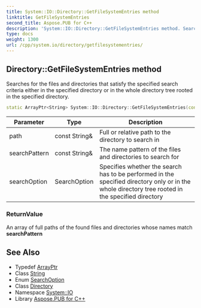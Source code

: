 ```yaml
---
title: System::IO::Directory::GetFileSystemEntries method
linktitle: GetFileSystemEntries
second_title: Aspose.PUB for C++
description: 'System::IO::Directory::GetFileSystemEntries method. Searches for the files and directories that satisfy the specified search criteria either in the specified directory or in the whole directory tree rooted in the specified directory in C++.'
type: docs
weight: 1300
url: /cpp/system.io/directory/getfilesystementries/
---
```

## Directory::GetFileSystemEntries method


Searches for the files and directories that satisfy the specified search criteria either in the specified directory or in the whole directory tree rooted in the specified directory.

```cpp
static ArrayPtr<String> System::IO::Directory::GetFileSystemEntries(const String &path, const String &searchPattern=u"*", SearchOption searchOption=SearchOption::TopDirectoryOnly)
```


| Parameter | Type | Description |
| --- | --- | --- |
| path | const String\& | Full or relative path to the directory to search in |
| searchPattern | const String\& | The name pattern of the files and directories to search for |
| searchOption | SearchOption | Specifies whether the search has to be performed in the specified directory only or in the whole directory tree rooted in the specified directory |

### ReturnValue

An array of full paths of the found files and directories whose names match **searchPattern**

## See Also

* Typedef [ArrayPtr](../../../system/arrayptr/)
* Class [String](../../../system/string/)
* Enum [SearchOption](../../searchoption/)
* Class [Directory](../)
* Namespace [System::IO](../../)
* Library [Aspose.PUB for C++](../../../)
